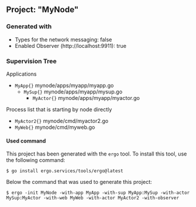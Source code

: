 ## Project: "MyNode"

### Generated with
 - Types for the network messaging: false
 - Enabled Observer (http://localhost:9911): true

### Supervision Tree

Applications
 - `MyApp{}` mynode/apps/myapp/myapp.go
   - `MySup{}` mynode/apps/myapp/mysup.go
     - `MyActor{}` mynode/apps/myapp/myactor.go

Process list that is starting by node directly
 - `MyActor2{}` mynode/cmd/myactor2.go
 - `MyWeb{}` mynode/cmd/myweb.go


#### Used command

This project has been generated with the `ergo` tool. To install this tool, use the following command:

`$ go install ergo.services/tools/ergo@latest`

Below the command that was used to generate this project:

```$ ergo -init MyNode -with-app MyApp -with-sup MyApp:MySup -with-actor MySup:MyActor -with-web MyWeb -with-actor MyActor2 -with-observer ```
